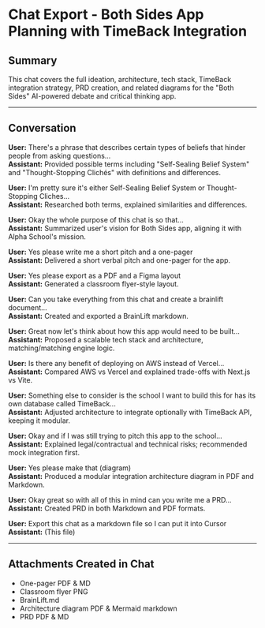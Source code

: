 
# Chat Export - Both Sides App Planning with TimeBack Integration

## Summary
This chat covers the full ideation, architecture, tech stack, TimeBack integration strategy, PRD creation, and related diagrams for the "Both Sides" AI-powered debate and critical thinking app.

---

## Conversation

**User:** There's a phrase that describes certain types of beliefs that hinder people from asking questions...  
**Assistant:** Provided possible terms including "Self-Sealing Belief System" and "Thought-Stopping Clichés" with definitions and differences.

**User:** I'm pretty sure it's either Self-Sealing Belief System or Thought-Stopping Cliches...  
**Assistant:** Researched both terms, explained similarities and differences.

**User:** Okay the whole purpose of this chat is so that...  
**Assistant:** Summarized user's vision for Both Sides app, aligning it with Alpha School's mission.

**User:** Yes please write me a short pitch and a one-pager  
**Assistant:** Delivered a short verbal pitch and one-pager for the app.

**User:** Yes please export as a PDF and a Figma layout  
**Assistant:** Generated a classroom flyer-style layout.

**User:** Can you take everything from this chat and create a brainlift document...  
**Assistant:** Created and exported a BrainLift markdown.

**User:** Great now let's think about how this app would need to be built...  
**Assistant:** Proposed a scalable tech stack and architecture, matching/matching engine logic.

**User:** Is there any benefit of deploying on AWS instead of Vercel...  
**Assistant:** Compared AWS vs Vercel and explained trade-offs with Next.js vs Vite.

**User:** Something else to consider is the school I want to build this for has its own database called TimeBack...  
**Assistant:** Adjusted architecture to integrate optionally with TimeBack API, keeping it modular.

**User:** Okay and if I was still trying to pitch this app to the school...  
**Assistant:** Explained legal/contractual and technical risks; recommended mock integration first.

**User:** Yes please make that (diagram)  
**Assistant:** Produced a modular integration architecture diagram in PDF and Markdown.

**User:** Okay great so with all of this in mind can you write me a PRD...  
**Assistant:** Created PRD in both Markdown and PDF formats.

**User:** Export this chat as a markdown file so I can put it into Cursor  
**Assistant:** (This file)

---

## Attachments Created in Chat
- One-pager PDF & MD
- Classroom flyer PNG
- BrainLift.md
- Architecture diagram PDF & Mermaid markdown
- PRD PDF & MD
